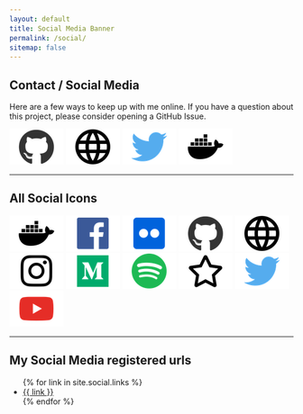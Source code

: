 ```yaml
---
layout: default
title: Social Media Banner
permalink: /social/
sitemap: false
---
```


## Contact / Social Media

Here are a few ways to keep up with me online. If you have a question about this project, please consider opening a GitHub Issue. 

[![](/assets/images/social/github.png)](https://github.com/jefftriplett)
[![](/assets/images/social/globe.png)](https://jefftriplett.com/)
[![](/assets/images/social/twitter.png)](https://twitter.com/webology)
[![](/assets/images/social/docker.png)](https://hub.docker.com/u/jefftriplett/)

----

## All Social Icons

[![](/assets/images/social/docker.png)](https://hub.docker.com/u/jefftriplett/)
[![](/assets/images/social/facebook.png)]()
[![](/assets/images/social/flickr.png)]()
[![](/assets/images/social/github.png)](https://github.com/jefftriplett)
[![](/assets/images/social/globe.png)](https://jefftriplett.com/)
[![](/assets/images/social/instagram.png)]()
[![](/assets/images/social/medium.png)]()
[![](/assets/images/social/spotify.png)]()
[![](/assets/images/social/star.png)]()
[![](/assets/images/social/twitter.png)](https://twitter.com/webology)
[![](/assets/images/social/youtube.png)]()

----

## My Social Media registered urls
<ul>
{% for link in site.social.links %}
<li><a href="{{ link }}">{{ link }}</a></li>
{% endfor %}
</ul>

